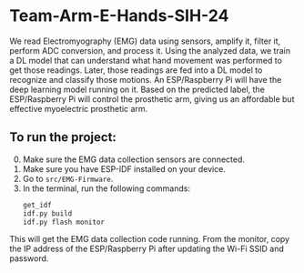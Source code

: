 # Team-Arm-E-Hands-SIH-24

We read Electromyography (EMG) data using sensors, amplify it, filter it, perform ADC conversion, and process it. Using the analyzed data, we train a DL model that can understand what hand movement was performed to get those readings. Later, those readings are fed into a DL model to recognize and classify those motions. An ESP/Raspberry Pi will have the deep learning model running on it. Based on the predicted label, the ESP/Raspberry Pi will control the prosthetic arm, giving us an affordable but effective myoelectric prosthetic arm.

## To run the project:

0. Make sure the EMG data collection sensors are connected.
1. Make sure you have ESP-IDF installed on your device.
2. Go to `src/EMG-Firmware`.
3. In the terminal, run the following commands:
    ```bash
   get_idf
   idf.py build
   idf.py flash monitor

This will get the EMG data collection code running. From the monitor, copy the IP address of the ESP/Raspberry Pi after updating the Wi-Fi SSID and password.


